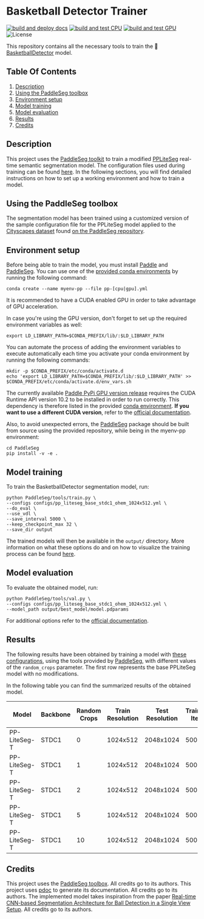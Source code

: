# Basketball Detector Trainer

[![build and deploy docs](https://github.com/peiva-git/basketball_trainer/actions/workflows/docs.yml/badge.svg)](https://github.com/peiva-git/basketball_trainer/actions/workflows/docs.yml)
[![build and test CPU](https://github.com/peiva-git/basketball_trainer/actions/workflows/build-and-test-cpu.yml/badge.svg)](https://github.com/peiva-git/basketball_trainer/actions/workflows/build-and-test-cpu.yml)
[![build and test GPU](https://github.com/peiva-git/basketball_trainer/actions/workflows/build-and-test-gpu.yml/badge.svg)](https://github.com/peiva-git/basketball_trainer/actions/workflows/build-and-test-gpu.yml)
![License](https://img.shields.io/github/license/peiva-git/basketball_trainer)


This repository contains all the necessary tools to train the
:basketball:[BasketballDetector](https://github.com/peiva-git/basketball_detector) model.

## Table Of Contents

1. [Description](#description)
2. [Using the PaddleSeg toolbox](#using-the-paddleseg-toolbox)
3. [Environment setup](#environment-setup)
4. [Model training](#model-training)
5. [Model evaluation](#model-evaluation)
6. [Results](#results)
7. [Credits](#credits)

## Description

This project uses the [PaddleSeg toolkit](https://github.com/PaddlePaddle/PaddleSeg)
to train a modified [PPLiteSeg](https://github.com/PaddlePaddle/PaddleSeg/tree/release/2.8/configs/pp_liteseg)
real-time semantic segmentation model.
The configuration files used during training can be found [here](configs).
In the following sections, you will find detailed instructions on how to set up a working environment and
how to train a model.

## Using the PaddleSeg toolbox

The segmentation model has been trained using a customized version of the sample
configuration file for the PPLiteSeg model applied to the 
[Cityscapes dataset](https://www.cityscapes-dataset.com/) found 
[on the PaddleSeg repository](https://github.com/PaddlePaddle/PaddleSeg/blob/release/2.8/configs/pp_liteseg/pp_liteseg_stdc1_cityscapes_1024x512_scale1.0_160k.yml).

## Environment setup

Before being able to train the model, you must install [Paddle](https://github.com/PaddlePaddle/Paddle) and
[PaddleSeg](https://github.com/PaddlePaddle/PaddleSeg).
You can use one of the [provided conda environments](conda) by running the following command:
```shell
conda create --name myenv-pp --file pp-[cpu|gpu].yml
```
It is recommended to have a CUDA enabled GPU in order to take advantage of GPU acceleration.

In case you're using the GPU version, don't forget to set up the required environment variables as well:
```shell
export LD_LIBRARY_PATH=$CONDA_PREFIX/lib/:$LD_LIBRARY_PATH
```
You can automate the process of adding the environment variables to execute automatically 
each time you activate your conda environment by running the following commands:
```shell
mkdir -p $CONDA_PREFIX/etc/conda/activate.d
echo 'export LD_LIBRARY_PATH=$CONDA_PREFIX/lib/:$LD_LIBRARY_PATH' >> $CONDA_PREFIX/etc/conda/activate.d/env_vars.sh
```

The currently available [Paddle PyPi GPU version release](https://pypi.org/project/paddlepaddle-gpu/) requires the
CUDA Runtime API version 10.2 to be installed in order to run correctly.
This dependency is therefore listed in the provided [conda environment](conda/pp-gpu.yml).
**If you want to use a different CUDA version**, refer to the
[official documentation](https://www.paddlepaddle.org.cn/documentation/docs/en/install/pip/linux-pip_en.html).

Also, to avoid unexpected errors, the [PaddleSeg](https://github.com/PaddlePaddle/PaddleSeg)
package should be built from source using the provided repository,
while being in the myenv-pp environment:
```shell
cd PaddleSeg
pip install -v -e .
```

## Model training

To train the BasketballDetector segmentation model, run:
```shell
python PaddleSeg/tools/train.py \
--configs configs/pp_liteseg_base_stdc1_ohem_1024x512.yml \
--do_eval \
--use_vdl \
--save_interval 5000 \
--keep_checkpoint_max 32 \
--save_dir output
```
The trained models will then be available in the `output/` directory.
More information on what these options do and on how to visualize the training process
can be found [here](https://github.com/PaddlePaddle/PaddleSeg/blob/release/2.8/docs/train/train.md).

## Model evaluation

To evaluate the obtained model, run:
```shell
python PaddleSeg/tools/val.py \
--configs configs/pp_liteseg_base_stdc1_ohem_1024x512.yml \
--model_path output/best_model/model.pdparams
```

For additional options refer to the
[official documentation](https://github.com/PaddlePaddle/PaddleSeg/blob/release/2.8/docs/evaluation/evaluate.md).

## Results

The following results have been obtained by training a model with
[these configurations](configs),
using the tools provided by [PaddleSeg](https://github.com/PaddlePaddle/PaddleSeg/blob/release/2.8/docs/train/train.md),
with different values of the `random_crops` parameter.
The first row represents the base PPLiteSeg model with no modifications.

In the following table you can find the summarized results of the obtained model.

| Model        | Backbone | Random Crops | Train  Resolution | Test  Resolution | Training Iters | Ball class IoU | Ball class Precision | Ball class Recall | Kappa  | Dice   | Links                                                          |
|--------------|----------|--------------|-------------------|------------------|----------------|----------------|----------------------|-------------------|--------|--------|----------------------------------------------------------------|
| PP-LiteSeg-T | STDC1    | 0            | 1024x512          | 2048x1024        | 50000          | 0.6542         | 0.909                | 0.7               | 0.7909 | 0.8954 | [config](configs/pp_liteseg_base_stdc1_ohem_1024x512.yml)      |
| PP-LiteSeg-T | STDC1    | 1            | 1024x512          | 2048x1024        | 50000          | 0.5561         | 0.9035               | 0.5913            | 0.7147 | 0.8574 | [config](configs/rancrop_ohem_10000/pp_liteseg_rancrop1_stdc1_ohem_1024x512.yml)  |
| PP-LiteSeg-T | STDC1    | 2            | 1024x512          | 2048x1024        | 50000          | 0.5459         | 0.8999               | 0.5811            | 0.7062 | 0.8531 | [config](configs/rancrop_ohem_10000/pp_liteseg_rancrop2_stdc1_ohem_1024x512.yml)  |
| PP-LiteSeg-T | STDC1    | 5            | 1024x512          | 2048x1024        | 50000          | 0.5627         | 0.9053               | 0.5979            | 0.7201 | 0.8600 | [config](configs/rancrop_ohem_10000/pp_liteseg_rancrop5_stdc1_ohem_1024x512.yml)  | 
| PP-LiteSeg-T | STDC1    | 10           | 1024x512          | 2048x1024        | 50000          | 0.5539         | 0.9042               | 0.5884            | 0.7128 | 0.8564 | [config](configs/rancrop_ohem_10000/pp_liteseg_rancrop10_stdc1_ohem_1024x512.yml) |

## Credits

This project uses the [PaddleSeg toolbox](https://github.com/PaddlePaddle/PaddleSeg). All credits go to its authors.
This project uses [pdoc](https://pdoc.dev/) to generate its documentation. All credits go to its authors.
The implemented model takes inspiration from the paper
[Real-time CNN-based Segmentation Architecture for Ball Detection in a Single View Setup](https://arxiv.org/abs/2007.11876).
All credits go to its authors.

